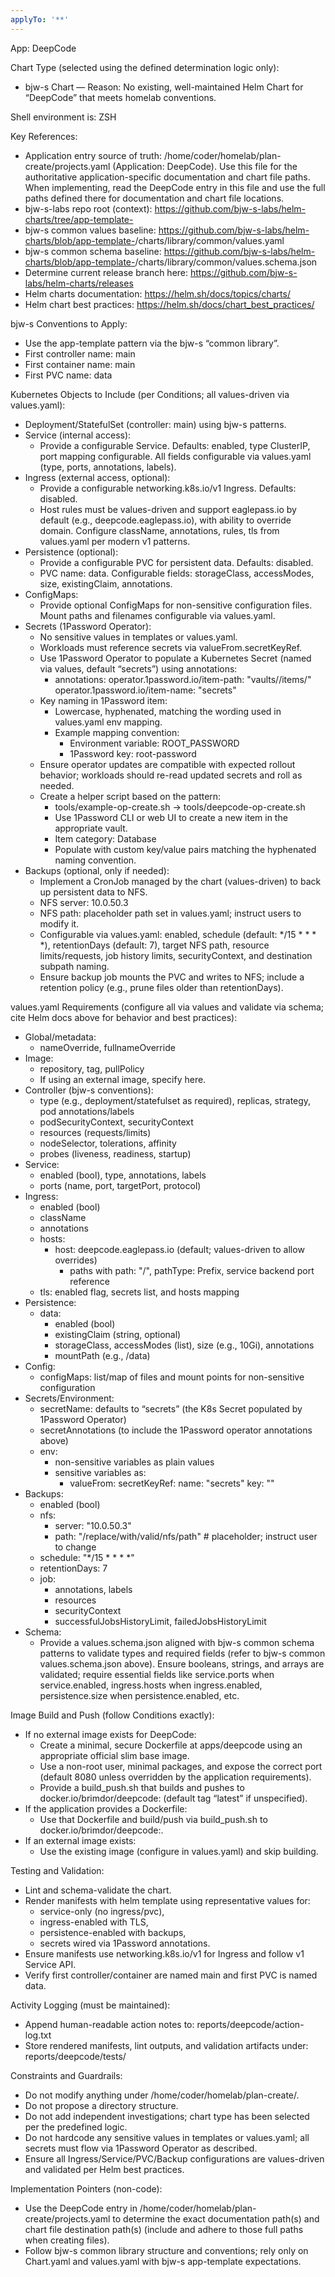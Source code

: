 ```yaml
---
applyTo: '**'
---
```

App: DeepCode

Chart Type (selected using the defined determination logic only):
- bjw-s Chart — Reason: No existing, well-maintained Helm Chart for “DeepCode” that meets homelab conventions.

Shell environment is: ZSH

Key References:
- Application entry source of truth: /home/coder/homelab/plan-create/projects.yaml (Application: DeepCode). Use this file for the authoritative application-specific documentation and chart file paths. When implementing, read the DeepCode entry in this file and use the full paths defined there for documentation and chart file locations.
- bjw-s-labs repo root (context): https://github.com/bjw-s-labs/helm-charts/tree/app-template-<current-release>
- bjw-s common values baseline: https://github.com/bjw-s-labs/helm-charts/blob/app-template-<current-release>/charts/library/common/values.yaml
- bjw-s common schema baseline: https://github.com/bjw-s-labs/helm-charts/blob/app-template-<current-release>/charts/library/common/values.schema.json
- Determine current release branch here: https://github.com/bjw-s-labs/helm-charts/releases
- Helm charts documentation: https://helm.sh/docs/topics/charts/
- Helm chart best practices: https://helm.sh/docs/chart_best_practices/

bjw-s Conventions to Apply:
- Use the app-template pattern via the bjw-s “common library”.
- First controller name: main
- First container name: main
- First PVC name: data

Kubernetes Objects to Include (per Conditions; all values-driven via values.yaml):
- Deployment/StatefulSet (controller: main) using bjw-s patterns.
- Service (internal access):
  - Provide a configurable Service. Defaults: enabled, type ClusterIP, port mapping configurable. All fields configurable via values.yaml (type, ports, annotations, labels).
- Ingress (external access, optional):
  - Provide a configurable networking.k8s.io/v1 Ingress. Defaults: disabled.
  - Host rules must be values-driven and support eaglepass.io by default (e.g., deepcode.eaglepass.io), with ability to override domain. Configure className, annotations, rules, tls from values.yaml per modern v1 patterns.
- Persistence (optional):
  - Provide a configurable PVC for persistent data. Defaults: disabled.
  - PVC name: data. Configurable fields: storageClass, accessModes, size, existingClaim, annotations.
- ConfigMaps:
  - Provide optional ConfigMaps for non-sensitive configuration files. Mount paths and filenames configurable via values.yaml.
- Secrets (1Password Operator):
  - No sensitive values in templates or values.yaml.
  - Workloads must reference secrets via valueFrom.secretKeyRef.
  - Use 1Password Operator to populate a Kubernetes Secret (named via values, default “secrets”) using annotations:
    - annotations:
        operator.1password.io/item-path: "vaults/<vault-id>/items/<item-id>"
        operator.1password.io/item-name: "secrets"
  - Key naming in 1Password item:
    - Lowercase, hyphenated, matching the wording used in values.yaml env mapping.
    - Example mapping convention:
      - Environment variable: ROOT_PASSWORD
      - 1Password key: root-password
  - Ensure operator updates are compatible with expected rollout behavior; workloads should re-read updated secrets and roll as needed.
  - Create a helper script based on the pattern:
    - tools/example-op-create.sh → tools/deepcode-op-create.sh
    - Use 1Password CLI or web UI to create a new item in the appropriate vault.
    - Item category: Database
    - Populate with custom key/value pairs matching the hyphenated naming convention.
- Backups (optional, only if needed):
  - Implement a CronJob managed by the chart (values-driven) to back up persistent data to NFS.
  - NFS server: 10.0.50.3
  - NFS path: placeholder path set in values.yaml; instruct users to modify it.
  - Configurable via values.yaml: enabled, schedule (default: */15 * * * *), retentionDays (default: 7), target NFS path, resource limits/requests, job history limits, securityContext, and destination subpath naming.
  - Ensure backup job mounts the PVC and writes to NFS; include a retention policy (e.g., prune files older than retentionDays).

values.yaml Requirements (configure all via values and validate via schema; cite Helm docs above for behavior and best practices):
- Global/metadata:
  - nameOverride, fullnameOverride
- Image:
  - repository, tag, pullPolicy
  - If using an external image, specify here.
- Controller (bjw-s conventions):
  - type (e.g., deployment/statefulset as required), replicas, strategy, pod annotations/labels
  - podSecurityContext, securityContext
  - resources (requests/limits)
  - nodeSelector, tolerations, affinity
  - probes (liveness, readiness, startup)
- Service:
  - enabled (bool), type, annotations, labels
  - ports (name, port, targetPort, protocol)
- Ingress:
  - enabled (bool)
  - className
  - annotations
  - hosts:
    - host: deepcode.eaglepass.io (default; values-driven to allow overrides)
      - paths with path: "/", pathType: Prefix, service backend port reference
  - tls: enabled flag, secrets list, and hosts mapping
- Persistence:
  - data:
    - enabled (bool)
    - existingClaim (string, optional)
    - storageClass, accessModes (list), size (e.g., 10Gi), annotations
    - mountPath (e.g., /data)
- Config:
  - configMaps: list/map of files and mount points for non-sensitive configuration
- Secrets/Environment:
  - secretName: defaults to “secrets” (the K8s Secret populated by 1Password Operator)
  - secretAnnotations (to include the 1Password operator annotations above)
  - env:
    - non-sensitive variables as plain values
    - sensitive variables as:
      - valueFrom:
          secretKeyRef:
            name: "secrets"
            key: "<lowercase-hyphenated-key>"
- Backups:
  - enabled (bool)
  - nfs:
    - server: "10.0.50.3"
    - path: "/replace/with/valid/nfs/path"  # placeholder; instruct user to change
  - schedule: "*/15 * * * *"
  - retentionDays: 7
  - job:
    - annotations, labels
    - resources
    - securityContext
    - successfulJobsHistoryLimit, failedJobsHistoryLimit
- Schema:
  - Provide a values.schema.json aligned with bjw-s common schema patterns to validate types and required fields (refer to bjw-s common values.schema.json above). Ensure booleans, strings, and arrays are validated; require essential fields like service.ports when service.enabled, ingress.hosts when ingress.enabled, persistence.size when persistence.enabled, etc.

Image Build and Push (follow Conditions exactly):
- If no external image exists for DeepCode:
  - Create a minimal, secure Dockerfile at apps/deepcode using an appropriate official slim base image.
  - Use a non-root user, minimal packages, and expose the correct port (default 8080 unless overridden by the application requirements).
  - Provide a build_push.sh that builds and pushes to docker.io/brimdor/deepcode:<tag> (default tag “latest” if unspecified).
- If the application provides a Dockerfile:
  - Use that Dockerfile and build/push via build_push.sh to docker.io/brimdor/deepcode:<tag>.
- If an external image exists:
  - Use the existing image (configure in values.yaml) and skip building.

Testing and Validation:
- Lint and schema-validate the chart.
- Render manifests with helm template using representative values for:
  - service-only (no ingress/pvc),
  - ingress-enabled with TLS,
  - persistence-enabled with backups,
  - secrets wired via 1Password annotations.
- Ensure manifests use networking.k8s.io/v1 for Ingress and follow v1 Service API.
- Verify first controller/container are named main and first PVC is named data.

Activity Logging (must be maintained):
- Append human-readable action notes to: reports/deepcode/action-log.txt
- Store rendered manifests, lint outputs, and validation artifacts under: reports/deepcode/tests/

Constraints and Guardrails:
- Do not modify anything under /home/coder/homelab/plan-create/.
- Do not propose a directory structure.
- Do not add independent investigations; chart type has been selected per the predefined logic.
- Do not hardcode any sensitive values in templates or values.yaml; all secrets must flow via 1Password Operator as described.
- Ensure all Ingress/Service/PVC/Backup configurations are values-driven and validated per Helm best practices.

Implementation Pointers (non-code):
- Use the DeepCode entry in /home/coder/homelab/plan-create/projects.yaml to determine the exact documentation path(s) and chart file destination path(s) (include and adhere to those full paths when creating files).
- Follow bjw-s common library structure and conventions; rely only on Chart.yaml and values.yaml with bjw-s app-template expectations.